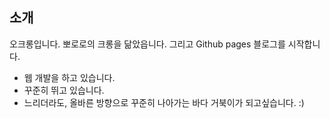 
## 소개

오크롱입니다. 뽀로로의 크롱을 닮았읍니다. 그리고 Github pages 블로그를 시작합니다.

* 웹 개발을 하고 있습니다. 
* 꾸준히 뛰고 있습니다.
* 느리더라도, 올바른 방향으로 꾸준히 나아가는 바다 거북이가 되고싶습니다. :)

